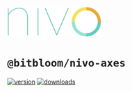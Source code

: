 <a href="https://nivo.rocks"><img alt="nivo" src="https://raw.githubusercontent.com/plouc/nivo/master/nivo.png" width="216" height="68"/></a>

# `@bitbloom/nivo-axes`

[![version](https://img.shields.io/npm/v/@bitbloom/nivo-/axes?style=for-the-badge)](https://www.npmjs.com/package/@bitbloom/nivo-/axes)
[![downloads](https://img.shields.io/npm/dm/@bitbloom/nivo-/axes?style=for-the-badge)](https://www.npmjs.com/package/@bitbloom/nivo-/axes)
